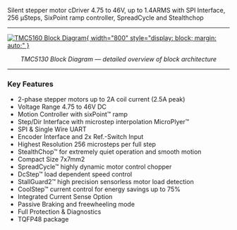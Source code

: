 Silent stepper motor cDriver 4.75 to 46V, up to 1.4ARMS with SPI Interface, 256 µSteps, SixPoint ramp controller, SpreadCycle and Stealthchop 

---

[![TMC5160 Block Diagram](../image/tmc5130_block_diagram.svg){ width="800" style="display: block; margin: auto;" }](../image/tmc5160_block_diagram.svg)
<p style="text-align: center;"><em>TMC5130 Block Diagram — detailed overview of block architecture</em></p>

---
###  **Key Features**

- 2-phase stepper motors up to 2A coil current (2.5A peak)
- Voltage Range 4.75 to 46V DC
- Motion Controller with sixPoint™ ramp
- Step/Dir Interface with microstep interpolation MicroPlyer™
- SPI & Single Wire UART
- Encoder Interface and 2x Ref.-Switch Input
- Highest Resolution 256 microsteps per full step
- StealthChop™ for extremely quiet operation and smooth motion
- Compact Size 7x7mm2
- SpreadCycle™ highly dynamic motor control chopper
- DcStep™ load dependent speed control
- StallGuard2™ high precision sensorless motor load detection
- CoolStep™ current control for energy savings up to 75%
- Integrated Current Sense Option
- Passive Braking and freewheeling mode
- Full Protection & Diagnostics
- TQFP48 package

